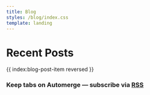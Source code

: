 ```yaml
---
title: Blog
styles: /blog/index.css
template: landing
---
```


# Recent Posts
<div class="grid">{{ index:blog-post-item reversed }}</div>

### Keep tabs on Automerge — subscribe via [RSS](/index.xml)
